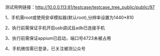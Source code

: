 测试用例链接：http://10.0.0.113:81/testcase/testcase_tree_public/public/97

1、手机需root或使用安卓模拟器(默认root),分辨率设置为1440*810

2、执行前需保证手机开启usb调试且adb已连接手机

3、执行前需保证appium已启动，端口号4723未被占用

4、手机微信需已登录，已关注被测公众号




